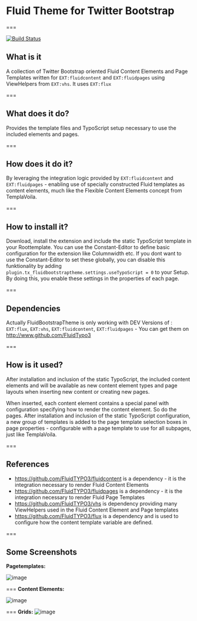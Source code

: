 # Fluid Theme for Twitter Bootstrap
===

[![Build Status](https://travis-ci.org/FluidTYPO3/fluidcontent_bootstrap.png?branch=master)](https://travis-ci.org/FluidTYPO3/fluidcontent_bootstrap)


## What is it

A collection of Twitter Bootstrap oriented Fluid Content Elements and Page Templates written for `EXT:fluidcontent` and `EXT:fluidpages` using ViewHelpers from `EXT:vhs`.
It uses `EXT:flux`

===

## What does it do?

Provides the template files and TypoScript setup necessary to use the included elements and pages.

===

## How does it do it?

By leveraging the integration logic provided by `EXT:fluidcontent` and `EXT:fluidpages` - enabling use of specially constructed Fluid templates as
content elements, much like the Flexible Content Elements concept from TemplaVoila.

===

## How to install it?

Download, install the extension and include the static TypoScript template in your Roottemplate.
You can use the Constant-Editor to define basic configuration for the extension like Columnwidth etc. If you dont want to use the Constant-Editor to set these globally, you can disable this funktionality by adding `plugin.tx_fluidbootstraptheme.settings.useTypoScript = 0` to your Setup. By doing this, you enable these settings in the properties of each page. 

===

## Dependencies

Actually FluidBootstrapTheme is only working with DEV Versions of : `EXT:flux`, `EXT:vhs`, `EXT:fluidcontent`, `EXT:fluidpages` - You can get them on http://www.github.com/FluidTypo3

===

## How is it used?

After installation and inclusion of the static TypoScript, the included content elements and will be available as new content element
types and page layouts when inserting new content or creating new pages.

When inserted, each content element contains a special panel with configuration specifying how to render the content element. So do the pages.
After installation and inclusion of the static TypoScript configuration, a new group of templates is added to the page template
selection boxes in page properties - configurable with a page template to use for all subpages, just like TemplaVoila.

===


## References

* https://github.com/FluidTYPO3/fluidcontent is a dependency - it is the integration necessary to render Fluid Content Elements
* https://github.com/FluidTYPO3/fluidpages is a dependency - it is the integration necessary to render Fluid Page Templates
* https://github.com/FluidTYPO3/vhs is dependency providing many ViewHelpers used in the Fluid Content Element and Page templates
* https://github.com/FluidTYPO3/flux is a dependency and is used to configure how the content template variable are defined.

===

## Some Screenshots
**Pagetemplates:**

![image](http://snag.gy/9FHKC.jpg)

===
**Content Elements:**

![image](http://snag.gy/xbWUz.jpg)

===
**Grids:**
![image](http://snag.gy/YMayQ.jpg)